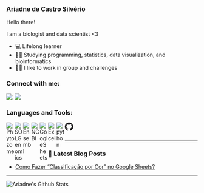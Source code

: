 ### Ariadne de Castro Silvério

Hello there! 


I am a biologist and data scientist <3


- 💻 Lifelong learner
- 👩‍💻 Studying programming, statistics, data visualization, and bioinformatics
- 🙋‍♀️ I like to work in group and challenges


### Connect with me:

[<img align="left"  width="22px" src="https://cdn.jsdelivr.net/npm/simple-icons@3.4.0/icons/linkedin.svg" />](https://www.linkedin.com/in/ariadne-cs/)

[<img align="left"  width="22px" src="https://cdn.jsdelivr.net/npm/simple-icons@3.4.0/icons/medium.svg" />](https://ariadnecs.medium.com/)

<br />

### Languages and Tools:

<img align="left" alt="Phytozome" width="22px" src="https://phytozome.jgi.doe.gov/pz/site/images/species/Phytozome/default.png" />

<img align="left" alt="SOLGenomics" width="22px" src="https://encrypted-tbn0.gstatic.com/images?q=tbn:ANd9GcSCdC9gd3PRq0GAlsASQioOUoHX3B5qWCQROBE3W2mqsYJquB1QS71B9LAMuaCedxWDxOo&usqp=CAU" />

<img align="left" alt="Ensembl" width="22px" src="https://avatars.githubusercontent.com/u/5832463?s=200&v=4" />

<img align="left" alt="NCBI" width="22px" src="https://upload.wikimedia.org/wikipedia/commons/thumb/0/07/US-NLM-NCBI-Logo.svg/829px-US-NLM-NCBI-Logo.svg.png" />

<img align="left" alt="GoogleSheets" width="22px" src="https://www.seekpng.com/png/full/19-198312_google-sheets-google-sheets-png.png" />

<img align="left" alt="Excel" width="22px" src="https://logodownload.org/wp-content/uploads/2020/04/excel-logo-0.png" />

<img align="left" alt="python" width="22px" src="https://cdn3.iconfinder.com/data/icons/logos-and-brands-adobe/512/267_Python-512.png" />

<img align="left" alt="GitHub" width="22px" src="https://raw.githubusercontent.com/github/explore/78df643247d429f6cc873026c0622819ad797942/topics/github/github.png" />


<br />
<br />

---

### 📕 Latest Blog Posts

<!-- BLOG-POST-LIST:START -->
* [Como Fazer “Classificação por Cor” no Google Sheets?](https://ariadnecs.medium.com/como-fazer-classifica%C3%A7%C3%A3o-por-cor-no-google-sheets-fa8a4aee9d6b) 



<!-- BLOG-POST-LIST:END -->

---

<img align="left" alt="Ariadne's Github Stats" src="https://github-readme-stats.vercel.app/api?username=ariadnecs&show_icons=true&hide_border=true" />

[medium]: https://ariadnecs.medium.com/
[linkedin]: https://www.linkedin.com/in/ariadne-cs/
